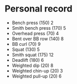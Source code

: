 # Personal record

- Bench press (150) 2
- Smith bench press (170) 5
- Overhead press (70) 4
- Bent over BB row (140) 8
- BB curl (70) 9
- Squat (130) 5
- Smith squat (175) 12
- Deadlift (180) 6
- Weighted dip (20) 8
- Weighted chin-up (20) 3
- Weighted pull-up (20) 6